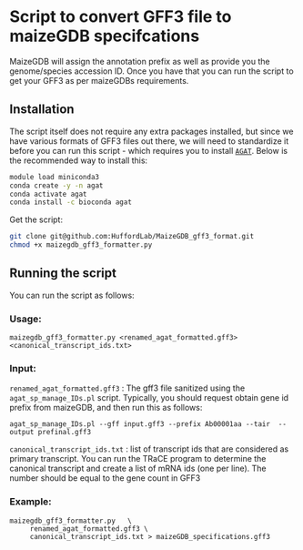 # Script to convert GFF3 file to maizeGDB specifcations

MaizeGDB will assign the annotation prefix as well as provide you the genome/species accession ID. Once you have that you can run the script to get your GFF3 as per maizeGDBs requirements.


## Installation

The script itself does not require any extra packages installed, but since we have various formats of GFF3 files out there, we will need to standardize it before you can run this script - which requires you to install [`AGAT`](https://github.com/NBISweden/AGAT). Below is the recommended way to install this:


```bash
module load miniconda3
conda create -y -n agat
conda activate agat
conda install -c bioconda agat
```

Get the script:

```bash
git clone git@github.com:HuffordLab/MaizeGDB_gff3_format.git
chmod +x maizegdb_gff3_formatter.py
```

## Running the script

You can run the script as follows:

### Usage:

```
maizegdb_gff3_formatter.py <renamed_agat_formatted.gff3> <canonical_transcript_ids.txt> 
```


### Input:

`renamed_agat_formatted.gff3` : The gff3 file sanitized using the `agat_sp_manage_IDs.pl` script. Typically, you should request obtain gene id prefix from maizeGDB, and then run this as follows:

```
agat_sp_manage_IDs.pl --gff input.gff3 --prefix Ab00001aa --tair  --output prefinal.gff3
```

`canonical_transcript_ids.txt` : list of transcript ids that are considered as primary transcript. You can run the TRaCE program to determine the canonical transcript and create a list of mRNA ids (one per line). The number should be equal to the gene count in GFF3


### Example:

```
maizegdb_gff3_formatter.py   \
     renamed_agat_formatted.gff3 \
     canonical_transcript_ids.txt > maizeGDB_specifications.gff3 
```



